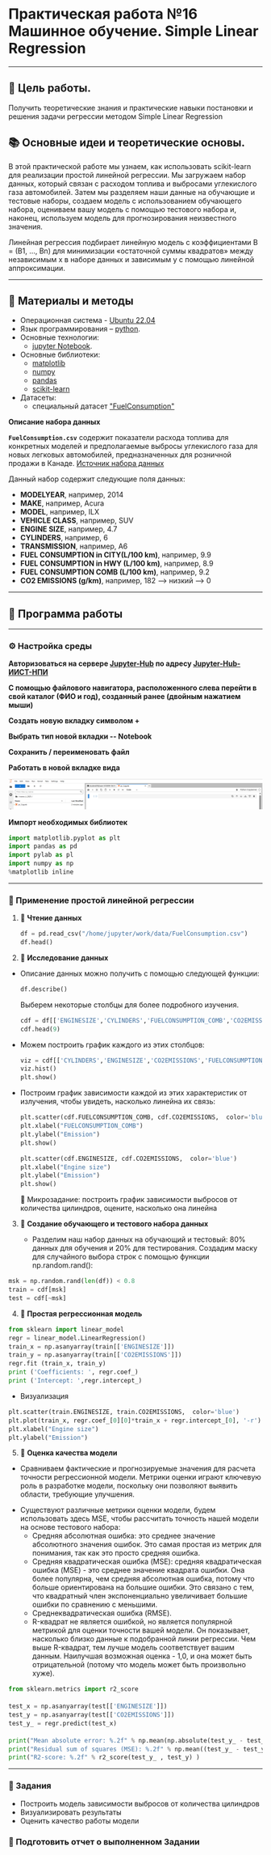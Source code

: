 # Практическая работа №16 Машинное обучение. Simple Linear Regression

---

## 🎯 Цель работы.

Получить теоретические знания и практические навыки постановки и решения задачи регрессии методом Simple Linear Regression

## 📚 Основные идеи и теоретические основы.

В этой практической работе мы узнаем, как использовать scikit-learn для реализации простой линейной регрессии. Мы загружаем набор данных, который связан с расходом топлива и выбросами углекислого газа автомобилей. Затем мы разделяем наши данные на обучающие и тестовые наборы, создаем модель с использованием обучающего набора, оцениваем вашу модель с помощью тестового набора и, наконец, используем модель для прогнозирования неизвестного значения.

Линейная регрессия подбирает линейную модель с коэффициентами B = (B1, ..., Bn) для минимизации «остаточной суммы квадратов» между независимым x в наборе данных и зависимым y с помощью линейной аппроксимации.

---

## 📁 Материалы и методы

- Операционная система - [Ubuntu 22.04](https://help.ubuntu.ru/wiki/командная_строка)
- Язык программирования – [python](https://www.python.org/).
- Основные технологии:
  -  [jupyter Notebook](https://jupyter.org/).
- Основные библиотеки:
  - [matplotlib](https://matplotlib.org/)
  - [numpy](https://numpy.org/)
  - [pandas](https://pandas.pydata.org/)
  - [scikit-learn](https://scikit-learn.org/)
- Датасеты:
  - специальный датасет ["FuelConsumption"](https://www.kaggle.com/datasets/krupadharamshi/fuelconsumption)

**Описание набора данных**

**`FuelConsumption.csv`** содержит показатели расхода топлива для конкретных моделей и предполагаемые выбросы углекислого газа для новых легковых автомобилей, предназначенных для розничной продажи в Канаде. [Источник набора данных](http://open.canada.ca/data/en/dataset/98f1a129-f628-4ce4-b24d-6f16bf24dd64)

Данный набор содержит следующие поля данных:

  - **MODELYEAR**, например, 2014
  - **MAKE**, например, Acura
  - **MODEL**, например, ILX
  - **VEHICLE CLASS**, например, SUV
  - **ENGINE SIZE**, например, 4.7
  - **CYLINDERS**, например, 6
  - **TRANSMISSION**, например, A6
  - **FUEL CONSUMPTION in CITY(L/100 km)**, например, 9.9
  - **FUEL CONSUMPTION in HWY (L/100 km)**, например, 8.9
  - **FUEL CONSUMPTION COMB (L/100 km)**, например, 9.2
  - **CO2 EMISSIONS (g/km)**, например, 182 --> низкий --> 0

---

## 🧪 Программа работы 

---

### ⚙️ Настройка среды  

**Авторизоваться на сервере [Jupyter-Hub](https://jupyter.org/hub) по адресу [Jupyter-Hub-ИИСТ-НПИ](http://195.133.13.56:8000/)**

**С помощью файлового навигатора, расположенного слева перейти в свой каталог (ФИО и год), созданный ранее (двойным нажатием мыши)**

**Создать новую вкладку символом +**

**Выбрать тип новой вкладки -- Notebook**

**Сохранить / переименовать файл**

**Работать в новой вкладке вида**

![Владка Notebook](../images/notebook_clear_window.png)

**Импорт необходимых библиотек**

```python
import matplotlib.pyplot as plt
import pandas as pd
import pylab as pl
import numpy as np
%matplotlib inline
```

---

### 🧪 Применение простой линейной регрессии

1. 🧪 **Чтение данных**
    ```python
    df = pd.read_csv("/home/jupyter/work/data/FuelConsumption.csv")
    df.head()
    ```

2. 🧪 **Исследование данных**
  - Описание данных можно получить с помощью следующей функции:
    ```python
    df.describe()
    ```
    Выберем некоторые столбцы для более подробного изучения.
    
    ```python
    cdf = df[['ENGINESIZE','CYLINDERS','FUELCONSUMPTION_COMB','CO2EMISSIONS']]
    cdf.head(9)
    ```
  - Можем построить график каждого из этих столбцов:
    ```python
    viz = cdf[['CYLINDERS','ENGINESIZE','CO2EMISSIONS','FUELCONSUMPTION_COMB']]
    viz.hist()
    plt.show()
    ```
  - Построим график зависимости каждой из этих характеристик от излучения, чтобы увидеть, насколько линейна их связь:
    ```python
    plt.scatter(cdf.FUELCONSUMPTION_COMB, cdf.CO2EMISSIONS,  color='blue')
    plt.xlabel("FUELCONSUMPTION_COMB")
    plt.ylabel("Emission")
    plt.show()
    ```

    ```python
    plt.scatter(cdf.ENGINESIZE, cdf.CO2EMISSIONS,  color='blue')
    plt.xlabel("Engine size")
    plt.ylabel("Emission")
    plt.show()
    ```
    📌 Микрозадание: построить график зависимости выбросов от количества цилиндров, оцените, насколько она линейна

3. 🧪 **Создание обучающего и тестового набора данных**

   -  Разделим наш набор данных на обучающий и тестовый: 80% данных для обучения и 20% для тестирования. Создадим маску для случайного выбора строк с помощью функции np.random.rand():

```python
msk = np.random.rand(len(df)) < 0.8
train = cdf[msk]
test = cdf[~msk]
```

4. 🧪 **Простая регрессионная модель**

```python
from sklearn import linear_model
regr = linear_model.LinearRegression()
train_x = np.asanyarray(train[['ENGINESIZE']])
train_y = np.asanyarray(train[['CO2EMISSIONS']])
regr.fit (train_x, train_y)
print ('Coefficients: ', regr.coef_)
print ('Intercept: ',regr.intercept_)
```

  - Визуализация
```python
plt.scatter(train.ENGINESIZE, train.CO2EMISSIONS,  color='blue')
plt.plot(train_x, regr.coef_[0][0]*train_x + regr.intercept_[0], '-r')
plt.xlabel("Engine size")
plt.ylabel("Emission")
```

5. 🧪 **Оценка качества модели**

  - Сравниваем фактические и прогнозируемые значения для расчета точности регрессионной модели. Метрики оценки играют ключевую роль в разработке модели, поскольку они позволяют выявить области, требующие улучшения.
  * Существуют различные метрики оценки модели, будем использовать здесь MSE, чтобы рассчитать точность нашей модели на основе тестового набора:
    * Средняя абсолютная ошибка: это среднее значение абсолютного значения ошибок. Это самая простая из метрик для понимания, так как это просто средняя ошибка.
    * Средняя квадратическая ошибка (MSE): средняя квадратическая ошибка (MSE) - это среднее значение квадрата ошибки. Она более популярна, чем средняя абсолютная ошибка, потому что больше ориентирована на большие ошибки. Это связано с тем, что квадратный член экспоненциально увеличивает большие ошибки по сравнению с меньшими.
    * Среднеквадратическая ошибка (RMSE).
    * R-квадрат не является ошибкой, но является популярной метрикой для оценки точности вашей модели. Он показывает, насколько близко данные к подобранной линии регрессии. Чем выше R-квадрат, тем лучше модель соответствует вашим данным. Наилучшая возможная оценка - 1,0, и она может быть отрицательной (потому что модель может быть произвольно хуже).

```python
from sklearn.metrics import r2_score

test_x = np.asanyarray(test[['ENGINESIZE']])
test_y = np.asanyarray(test[['CO2EMISSIONS']])
test_y_ = regr.predict(test_x)

print("Mean absolute error: %.2f" % np.mean(np.absolute(test_y_ - test_y)))
print("Residual sum of squares (MSE): %.2f" % np.mean((test_y_ - test_y) ** 2))
print("R2-score: %.2f" % r2_score(test_y_ , test_y) )
```

--- 

### 📌 Задания

  - Построить модель зависимости выбросов от количества цилиндров
  - Визуализировать результаты
  - Оценить качество работы модели

### 📌 Подготовить отчет о выполненном Задании
